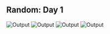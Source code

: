 ## Random: Day 1

![Output](img/day2_02.png)
![Output](img/day2_05.png)
![Output](img/day2_03.png)
![Output](img/day2_04.png)
